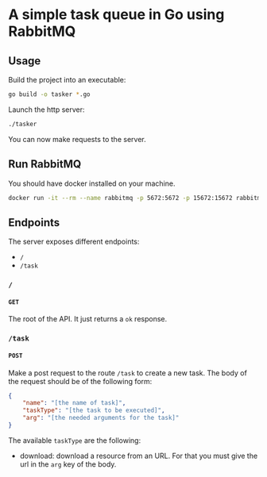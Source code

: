 # A simple task queue in Go using RabbitMQ

## Usage

Build the project into an executable:
```sh
go build -o tasker *.go 
```

Launch the http server:
```sh
./tasker
```

You can now make requests to the server.

## Run RabbitMQ

You should have docker installed on your machine.

```sh
docker run -it --rm --name rabbitmq -p 5672:5672 -p 15672:15672 rabbitmq:3.12-management
```

## Endpoints

The server exposes different endpoints:
- `/`
- `/task`

### `/`

#### `GET`

The root of the API. It just returns a `ok` response.

### `/task`

#### `POST`

Make a post request to the route `/task` to create a new task. The body of the request should be of the following form:
```json
{
    "name": "[the name of task]",
    "taskType": "[the task to be executed]",
    "arg": "[the needed arguments for the task]"
}
```

The available `taskType` are the following:
- download: download a resource from an URL. For that you must give the url in the `arg` key of the body.
